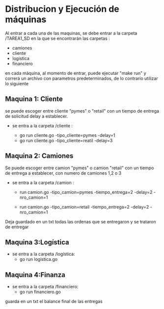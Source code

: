 # Distribucion  y Ejecución de máquinas
Al entrar a cada una de las maquinas, se debe entrar a la carpeta /TAREA1_SD
en la que se encontrarán las carpetas : 
- camiones
- cliente
- logistica
- financiero

en cada máquina, al momento de entrar, puede ejecutar "make run" y correrá un archivo con parametros predeterminados, de lo contrario utilizar lo siguiente

## Maquina 1: Cliente 



se puede escoger entre cliente "pymes" o  "retail" con un tiempo de entrega de solicitud delay a establecer.

- se entra a la carpeta /cliente : 

    - go run cliente.go -tipo_cliente=pymes -delay=1
    - go run cliente.go -tipo_cliente=reatil -delay=3


## Maquina 2: Camiones



Se puede escoger entre camion "pymes" o camion "retail"  con un tiempo de entrega a establecer, con numero de camiones 1,2 o 3
- se entra a la carpeta /camion :

    - run camion.go -tipo_camion=pymes -tiempo_entrega=2 -delay=2 -nro_camion=1

    - run camion.go -tipo_camion=retail -tiempo_entrega=2 -delay=2 -nro_camion=1

Deja guardado en un txt todas las ordenas que se entregaron y se trataron de entregar

## Maquina 3:Logística
- se entra a la carpeta /logistica:
    - go run logistica.go


## Maquina 4:Finanza
- se entra a la carpeta /financiero:
    - go run financiero.go 

guarda en un txt el balance final de las entregas


